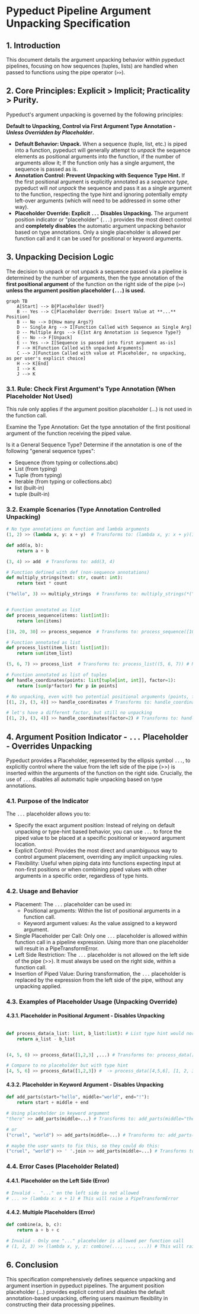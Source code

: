 # Pypeduct Pipeline Argument Unpacking Specification

## 1. Introduction

This document details the argument unpacking behavior within pypeduct pipelines, focusing on how sequences (tuples, lists) are handled when passed to functions using the pipe operator (`>>`).

## 2. Core Principles: Explicit > Implicit; Practicality > Purity.

Pypeduct's argument unpacking is governed by the following principles:

**Default to Unpacking, Control via First Argument Type Annotation - *Unless Overridden by Placeholder*.**

*   **Default Behavior: Unpack.**  When a sequence (tuple, list, etc.) is piped into a function, pypeduct will generally attempt to *unpack* the sequence elements as positional arguments into the function, if the number of arguments allow it; If the function only has a single argument, the sequence is passed as is.
*   **Annotation Control: Prevent Unpacking with Sequence Type Hint.** If the first positional argument is explicitly annotated as a *sequence type*, pypeduct will *not unpack* the sequence and pass it as a single argument to the function, respecting the type hint and ignoring potentially empty left-over arguments (which will need to be addressed in some other way).
*   **Placeholder Override: Explicit `...` Disables Unpacking.** The argument position indicator or "placeholder" (`...`) provides the most direct control and **completely disables** the automatic argument unpacking behavior based on type annotations. Only a single placeholder is allowed per function call and it can be used for positional or keyword arguments.

## 3. Unpacking Decision Logic

The decision to unpack or not unpack a sequence passed via a pipeline is determined by the number of arguments, then the type annotation of the **first positional argument** of the function on the right side of the pipe (`>>`) **unless the argument position placeholder (`...`) is used.**

```mermaid
graph TB
    A[Start] --> B{Placeholder Used?}
    B -- Yes --> C[Placeholder Override: Insert Value at **...** Position]
    B -- No --> D{How many Args?}
    D -- Single Arg --> I[Function Called with Sequence as Single Arg]
    D -- Multiple Args --> E{1st Arg Annotation is Sequence Type?}
    E -- No --> F[Unpack]
    E -- Yes --> I[Sequence is passed into first argument as-is]
    F --> H[Function Called with unpacked Arguments]
    C --> J[Function Called with value at Placeholder, no unpacking, as per user's explicit choice]
    H --> K[End]
    I --> K
    J --> K
```
### 3.1. Rule: Check First Argument's Type Annotation (When Placeholder Not Used)

This rule only applies if the argument position placeholder (...) is not used in the function call.

Examine the Type Annotation:  Get the type annotation of the first positional argument of the function receiving the piped value.

Is it a General Sequence Type?  Determine if the annotation is one of the following "general sequence types":

* Sequence (from typing or collections.abc)
* List (from typing)
* Tuple (from typing)
* Iterable (from typing or collections.abc)
* list (built-in)
* tuple (built-in)


### 3.2. Example Scenarios (Type Annotation Controlled Unpacking)


```python
# No type annotations on function and lambda arguments
(1, 2) >> (lambda x, y: x + y)  # Transforms to: (lambda x, y: x + y)(1, 2)

def add(a, b):
    return a + b

(3, 4) >> add  # Transforms to: add(3, 4)

# Function defined with def (non-sequence annotations)
def multiply_strings(text: str, count: int):
    return text * count

("hello", 3) >> multiply_strings  # Transforms to: multiply_strings(*("hello", 3))


# Function annotated as list
def process_sequence(items: list[int]):
    return len(items)

[10, 20, 30] >> process_sequence  # Transforms to: process_sequence([10, 20, 30]) # No unpack

# Function annotated as list
def process_list(item_list: list[int]):
    return sum(item_list)

(5, 6, 7) >> process_list  # Transforms to: process_list((5, 6, 7)) # No unpack

# Function annotated as list of tuples
def handle_coordinates(points: list[tuple[int, int]], factor=1):
    return [sum(p*factor) for p in points]

# No unpacking, even with two potential positional arguments (points, factor)
[(1, 2), (3, 4)] >> handle_coordinates # Transforms to: handle_coordinates([(1, 2), (3, 4)])

# let's have a different factor, but still no unpacking
[(1, 2), (3, 4)] >> handle_coordinates(factor=2) # Transforms to: handle_coordinates([(1, 2), (3, 4)], factor=2)

```

## 4. Argument Position Indicator - `...` Placeholder - Overrides Unpacking

Pypeduct provides a Placeholder, represented by the ellipsis symbol `...`, to explicitly control where the value from the left side of the pipe (>>) is inserted within the arguments of the function on the right side. Crucially, the use of `...` disables all automatic tuple unpacking based on type annotations.

### 4.1. Purpose of the Indicator

The `...` placeholder allows you to:

* Specify the exact argument position: Instead of relying on default unpacking or type-hint based behavior, you can use `...` to force the piped value to be placed at a specific positional or keyword argument location.
* Explicit Control: Provides the most direct and unambiguous way to control argument placement, overriding any implicit unpacking rules.
* Flexibility: Useful when piping data into functions expecting input at non-first positions or when combining piped values with other arguments in a specific order, regardless of type hints.

### 4.2. Usage and Behavior

* Placement: The `...` placeholder can be used in:
  * Positional arguments: Within the list of positional arguments in a function call.
  * Keyword argument values: As the value assigned to a keyword argument.
* Single Placeholder per Call:  Only one `...` placeholder is allowed within function call in a pipeline expression. Using more than one placeholder will result in a PipeTransformError.
* Left Side Restriction: The `...` placeholder is not allowed on the left side of the pipe (>>). It must always be used on the right side, within a function call.
* Insertion of Piped Value:  During transformation, the `...` placeholder is replaced by the expression from the left side of the pipe, without any unpacking applied.

### 4.3. Examples of Placeholder Usage (Unpacking Override)

#### 4.3.1. Placeholder in Positional Argument - Disables Unpacking

```python

def process_data(a_list: list, b_list:list): # List type hint would normally prevent unpacking
    return a_list - b_list


(4, 5, 6) >> process_data([1,2,3] ,...) # Transforms to: process_data([1, 2, 3], [4, 5, 6]) # No unpacking, '...' overrides type hint and can be used in any position.

# Compare to no placeholder but with type hint
[4, 5, 6] >> process_data([1,2,3]) #  -> process_data([4,5,6], [1, 2, 3]) # No unpacking, hint is respected, but order is different.
```

#### 4.3.2. Placeholder in Keyword Argument - Disables Unpacking

```python
def add_parts(start="hello", middle="world", end="!"):
    return start + middle + end

# Using placeholder in keyword argument
"there" >> add_parts(middle=...) # Transforms to: add_parts(middle="there"), no unpacking

# or
("cruel", "world") >> add_parts(middle=...) # Transforms to: add_parts(start="hello", middle=("cruel", "world"), end="!"), no unpacking

# maybe the user wants to fix this, so they could do this:
("cruel", "world") >> ' '.join >> add_parts(middle=...) # Transforms to: add_parts(start="hello", middle="cruelworld", end="!"), no unpacking

```

### 4.4. Error Cases (Placeholder Related)

#### 4.4.1. Placeholder on the Left Side (Error)

```python
# Invalid -  "..." on the left side is not allowed
# ... >> (lambda x: x + 1) # This will raise a PipeTransformError
```

#### 4.4.2. Multiple Placeholders (Error)

```python
def combine(a, b, c):
    return a + b + c

# Invalid - Only one "..." placeholder is allowed per function call
# (1, 2, 3) >> (lambda x, y, z: combine(..., ..., ...)) # This will raise a PipeTransformError
```

## 6. Conclusion

This specification comprehensively defines sequence unpacking and argument insertion in pypeduct pipelines.  The argument position placeholder (...) provides explicit control and disables the default annotation-based unpacking, offering users maximum flexibility in constructing their data processing pipelines.
